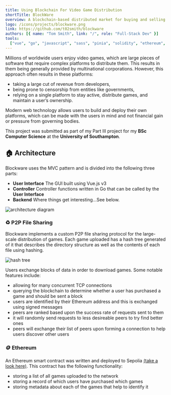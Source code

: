 ```yaml
---
title: Using Blockchain For Video Game Distribution
shortTitle: BlockWare
overview: A blockchain-based distributed market for buying and selling video games.
logo: /icons/projects/blockware.png
link: https://github.com/t02smith/blockware
authors: [{ name: "Tom Smith", link: "/", role: "Full-Stack Dev" }]
tools:
  ["vue", "go", "javascript", "sass", "pinia", "solidity", "ethereum", "ipfs"]
---
```


Millions of worldwide users enjoy video games, which are large pieces of software that require complex platforms to distribute them. This results in them being generally provided by multinational corporations.
However, this approach often results in these platforms:

- taking a large cut of revenue from developers,
- being prone to censorship from entities like governments,
- relying on a single platform to stay active, distribute games, and maintain a user’s
  ownership.

Modern web technology allows users to build and deploy their own platforms, which can
be made with the users in mind and not financial gain or pressure from governing bodies.

This project was submitted as part of my Part III project for my **BSc Computer Science** at the **University of Southampton**.

## 🏠 Architecture

Blockware uses the MVC pattern and is divided into the following three parts:

- **User Interface** The GUI built using Vue.js v3
- **Controller** Controller functions written in Go that can be called by the **User Interface**
- **Backend** Where things get interesting...See below.

<div class="image">

![architecture diagram](/img/projects/blockware/layers.png)

</div>

### ♻️ P2P File Sharing

Blockware implements a custom P2P file sharing protocol for the large-scale distribution of games. Each game uploaded has a hash tree generated of it that describes the directory structure as well as the contents of each file using hashing.

<div class="image">

![hash tree](/img/projects/blockware/hashtree.png)

</div>

Users exchange blocks of data in order to download games. Some notable features include:

- allowing for many concurrent TCP connections
- querying the blockchain to determine whether a user has purchased a game and should be sent a block
- users are identified by their Ethereum address and this is exchanged using signed messages
- peers are ranked based upon the success rate of requests sent to them
- it will randomly send requests to less desireable peers to try find better ones
- peers will exchange their list of peers upon forming a connection to help users discover other users

### 🪙 Ethereum

An Ethereum smart contract was written and deployed to Sepolia [(take a look here)](https://sepolia.etherscan.io/address/0xca2522592219954c270451f0994fafcaba8ff104). This contract has the following functionality:

- storing a list of all games uploaded to the network
- storing a record of which users have purchased which games
- storing metadata about each of the games that help to identify it
